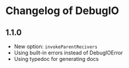 # Changelog of DebugIO
## 1.1.0
* New option: `invokeParentRecivers`
* Using built-in errors instead of DebugIOError
* Using typedoc for generating docs